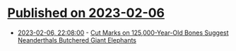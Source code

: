 # [Published on 2023-02-06](index.md)

* [2023-02-06, 22:08:00](https://soylentnews.org/article.pl?sid=23/02/06/0543244&from=rss) - [Cut Marks on 125,000-Year-Old Bones Suggest Neanderthals Butchered Giant Elephants](https://soylentnews.org/article.pl?sid=23/02/06/0543244&from=rss)
